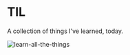 # TIL

A collection of things I've learned, today.

![learn-all-the-things](http://www.memecreator.com/static/images/memes/148654.jpg)
